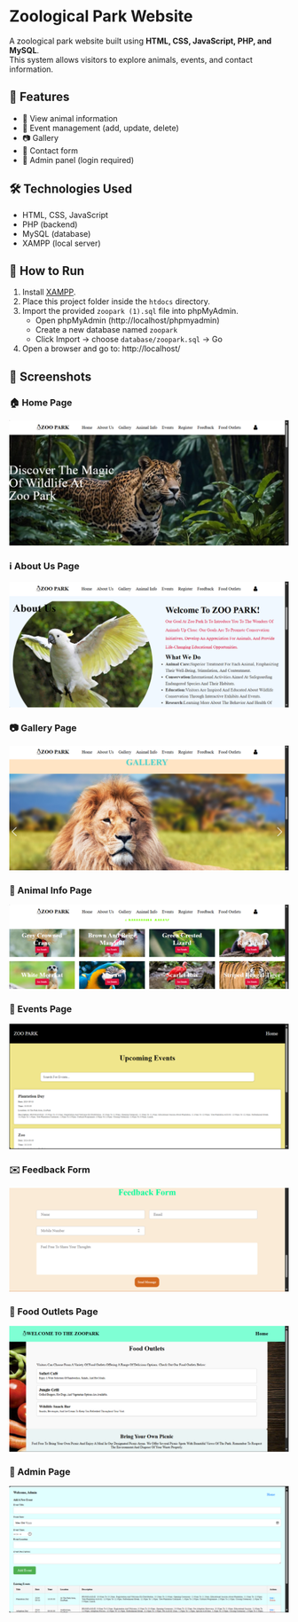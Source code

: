 # Zoological Park Website

A zoological park website built using **HTML, CSS, JavaScript, PHP, and MySQL**.  
This system allows visitors to explore animals, events, and contact information.

## 🚀 Features
- 🦁 View animal information
- 📅 Event management (add, update, delete)
- 📷 Gallery
- 📩 Contact form
- 🔑 Admin panel (login required)

## 🛠️ Technologies Used
- HTML, CSS, JavaScript
- PHP (backend)
- MySQL (database)
- XAMPP (local server)

## 📂 How to Run
1. Install [XAMPP](https://www.apachefriends.org/).
2. Place this project folder inside the `htdocs` directory.
3. Import the provided `zoopark (1).sql` file into phpMyAdmin.
   - Open phpMyAdmin (http://localhost/phpmyadmin)
   - Create a new database named `zoopark`
   - Click Import → choose `database/zoopark.sql` → Go
4. Open a browser and go to: http://localhost/<your-folder-name>


## 📸 Screenshots

### 🏠 Home Page
![Home Page](screenshots/home.png)

### ℹ️ About Us Page
![About Us Page](screenshots/aboutus.png)

### 📷 Gallery Page
![Gallery Page](screenshots/gallery.png)

### 🐾 Animal Info Page
![Animal Info Page](screenshots/animalinfo.png)

### 📅 Events Page
![Events Page](screenshots/events.png)

### ✉️ Feedback Form
![Feedback Form](screenshots/feedbackform.png)

### 🍔 Food Outlets Page
![Food Outlets Page](screenshots/foodoutlets.png)

### 🔑 Admin Page
![Admin Page](screenshots/admin.png)
